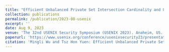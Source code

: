```yaml
---
title: "Efficient Unbalanced Private Set Intersection Cardinality and User-friendly Privacy-preserving Contact Tracing."
collection: publications
permalink: /publication/2023-08-usenix
excerpt: ''
date: Aug 9, 2023
venue: 'The 32nd USENIX Security Symposium (USENIX 2023). Anaheim, US. August 9-11, 2023'
paperurl: 'https://www.usenix.org/conference/usenixsecurity23/presentation/wu-mingli'
citation: 'Mingli Wu and Tsz Hon Yuen: Efficient Unbalanced Private Set Intersection Cardinality and User-friendly Privacy-preserving Contact Tracing. In USENIX 2023.'
---
```

